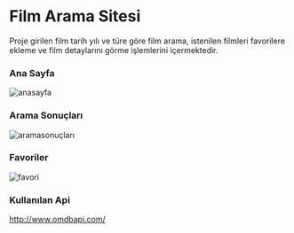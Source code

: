 # Film Arama Sitesi

Proje girilen film tarih yılı ve türe göre film arama, istenilen filmleri favorilere ekleme ve film detaylarını görme işlemlerini içermektedir. 

### Ana Sayfa

![anasayfa](https://user-images.githubusercontent.com/56710444/101485707-92f96080-396c-11eb-86a0-48fed3e7c585.png)

### Arama Sonuçları

![aramasonuçları](https://user-images.githubusercontent.com/56710444/101485765-b2908900-396c-11eb-868b-6a5cb86de1da.png)

### Favoriler

![favori](https://user-images.githubusercontent.com/56710444/101485804-c50ac280-396c-11eb-9e64-dd959b220ac3.png)


### Kullanılan Api

http://www.omdbapi.com/
